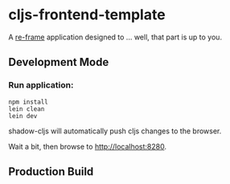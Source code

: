 # cljs-frontend-template

A [re-frame](https://github.com/Day8/re-frame) application designed to ... well, that part is up to you.

## Development Mode

### Run application:

```
npm install
lein clean
lein dev
```

shadow-cljs will automatically push cljs changes to the browser.

Wait a bit, then browse to [http://localhost:8280](http://localhost:8280).

## Production Build

